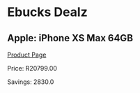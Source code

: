 
# Ebucks Dealz
## Apple: iPhone XS Max 64GB
[Product Page](https://www.ebucks.com/web/shop/productSelected.do?prodId=465634326&catId=1158505265)

Price: R20799.00

Savings: 2830.0


	